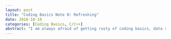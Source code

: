 ```yaml
---
layout: post
title: "Coding Basics Note 0: Refreshing"
date: 2018-10-10
categories: [Coding Basics, C/C++]
abstract: "I am always afraid of getting rusty of coding basics, data structures and algorithm. Hope this cheet sheet would help to refresh every time I needed."
---
```

